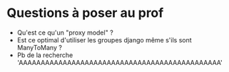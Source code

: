 # Questions à poser au prof

- Qu'est ce qu'un "proxy model" ?
- Est ce optimal d'utiliser les groupes django même s'ils sont ManyToMany ?
- Pb de la recherche 'AAAAAAAAAAAAAAAAAAAAAAAAAAAAAAAAAAAAAAAAAAAAAA'
